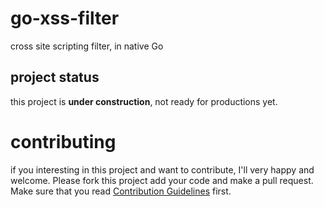 # go-xss-filter
cross site scripting filter, in native Go

## project status
this project is **under construction**, not ready for productions yet.

# contributing
if you interesting in this project and want to contribute, I'll very happy and welcome. Please fork this project add your code and make a pull request. Make sure that you read [Contribution Guidelines](#) first.
